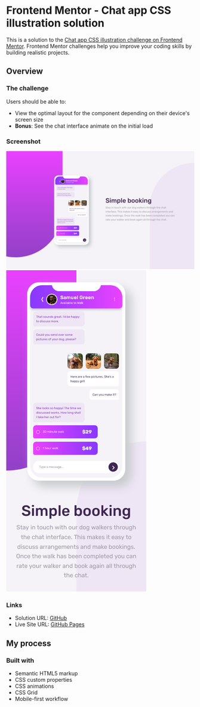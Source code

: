 # Frontend Mentor - Chat app CSS illustration solution

This is a solution to the [Chat app CSS illustration challenge on Frontend Mentor](https://www.frontendmentor.io/challenges/chat-app-css-illustration-O5auMkFqY). Frontend Mentor challenges help you improve your coding skills by building realistic projects.

## Overview

### The challenge

Users should be able to:

- View the optimal layout for the component depending on their device's screen size
- **Bonus**: See the chat interface animate on the initial load

### Screenshot

![](./desktop.png)
![](./mobile.png)

### Links

- Solution URL: [GitHub](https://github.com/leemander/Frontend-Mentor-Projects/tree/main/chat-app-css-illustration-master)
- Live Site URL: [GitHub Pages](https://leemander.github.io/Frontend-Mentor-Projects/chat-app-css-illustration-master/)

## My process

### Built with

- Semantic HTML5 markup
- CSS custom properties
- CSS animations
- CSS Grid
- Mobile-first workflow

